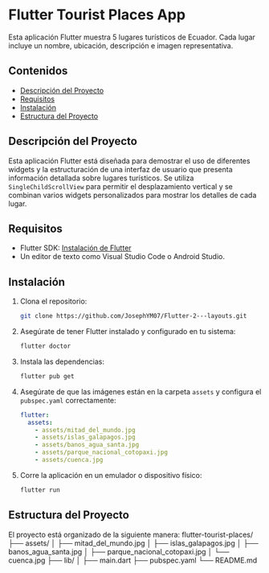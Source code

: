 # Flutter Tourist Places App

Esta aplicación Flutter muestra 5 lugares turísticos de Ecuador. Cada lugar incluye un nombre, ubicación, descripción e imagen representativa.

## Contenidos

- [Descripción del Proyecto](#descripción-del-proyecto)
- [Requisitos](#requisitos)
- [Instalación](#instalación)
- [Estructura del Proyecto](#estructura-del-proyecto)


## Descripción del Proyecto

Esta aplicación Flutter está diseñada para demostrar el uso de diferentes widgets y la estructuración de una interfaz de usuario que presenta información detallada sobre lugares turísticos. Se utiliza `SingleChildScrollView` para permitir el desplazamiento vertical y se combinan varios widgets personalizados para mostrar los detalles de cada lugar.

## Requisitos

- Flutter SDK: [Instalación de Flutter](https://flutter.dev/docs/get-started/install)
- Un editor de texto como Visual Studio Code o Android Studio.

## Instalación

1. Clona el repositorio:
    ```bash
    git clone https://github.com/JosephYM07/Flutter-2---layouts.git
    
    ```

2. Asegúrate de tener Flutter instalado y configurado en tu sistema:
    ```bash
    flutter doctor
    ```

3. Instala las dependencias:
    ```bash
    flutter pub get
    ```

4. Asegúrate de que las imágenes están en la carpeta `assets` y configura el `pubspec.yaml` correctamente:
    ```yaml
    flutter:
      assets:
        - assets/mitad_del_mundo.jpg
        - assets/islas_galapagos.jpg
        - assets/banos_agua_santa.jpg
        - assets/parque_nacional_cotopaxi.jpg
        - assets/cuenca.jpg
    ```

5. Corre la aplicación en un emulador o dispositivo físico:
    ```bash
    flutter run
    ```

## Estructura del Proyecto

El proyecto está organizado de la siguiente manera:
flutter-tourist-places/
├── assets/
│ ├── mitad_del_mundo.jpg
│ ├── islas_galapagos.jpg
│ ├── banos_agua_santa.jpg
│ ├── parque_nacional_cotopaxi.jpg
│ └── cuenca.jpg
├── lib/
│ ├── main.dart
├── pubspec.yaml
└── README.md

